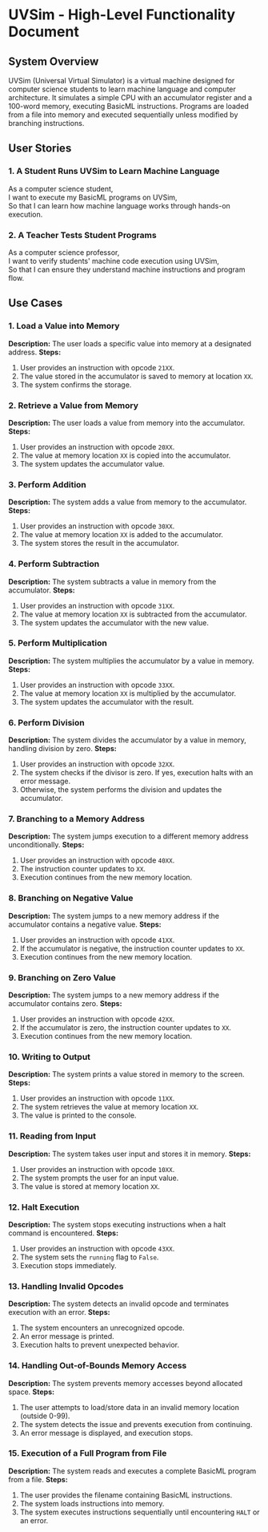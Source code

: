 # UVSim - High-Level Functionality Document

## **System Overview**

UVSim (Universal Virtual Simulator) is a virtual machine designed for computer science students to learn machine language and computer architecture. It simulates a simple CPU with an accumulator register and a 100-word memory, executing BasicML instructions. Programs are loaded from a file into memory and executed sequentially unless modified by branching instructions.

## **User Stories**

### **1. A Student Runs UVSim to Learn Machine Language**

As a computer science student,  
I want to execute my BasicML programs on UVSim,  
So that I can learn how machine language works through hands-on execution.

### **2. A Teacher Tests Student Programs**

As a computer science professor,  
I want to verify students' machine code execution using UVSim,  
So that I can ensure they understand machine instructions and program flow.

## **Use Cases**

### **1. Load a Value into Memory**

**Description:** The user loads a specific value into memory at a designated address.
**Steps:**

1. User provides an instruction with opcode `21XX`.
2. The value stored in the accumulator is saved to memory at location `XX`.
3. The system confirms the storage.

### **2. Retrieve a Value from Memory**

**Description:** The user loads a value from memory into the accumulator.
**Steps:**

1. User provides an instruction with opcode `20XX`.
2. The value at memory location `XX` is copied into the accumulator.
3. The system updates the accumulator value.

### **3. Perform Addition**

**Description:** The system adds a value from memory to the accumulator.
**Steps:**

1. User provides an instruction with opcode `30XX`.
2. The value at memory location `XX` is added to the accumulator.
3. The system stores the result in the accumulator.

### **4. Perform Subtraction**

**Description:** The system subtracts a value in memory from the accumulator.
**Steps:**

1. User provides an instruction with opcode `31XX`.
2. The value at memory location `XX` is subtracted from the accumulator.
3. The system updates the accumulator with the new value.

### **5. Perform Multiplication**

**Description:** The system multiplies the accumulator by a value in memory.
**Steps:**

1. User provides an instruction with opcode `33XX`.
2. The value at memory location `XX` is multiplied by the accumulator.
3. The system updates the accumulator with the result.

### **6. Perform Division**

**Description:** The system divides the accumulator by a value in memory, handling division by zero.
**Steps:**

1. User provides an instruction with opcode `32XX`.
2. The system checks if the divisor is zero. If yes, execution halts with an error message.
3. Otherwise, the system performs the division and updates the accumulator.

### **7. Branching to a Memory Address**

**Description:** The system jumps execution to a different memory address unconditionally.
**Steps:**

1. User provides an instruction with opcode `40XX`.
2. The instruction counter updates to `XX`.
3. Execution continues from the new memory location.

### **8. Branching on Negative Value**

**Description:** The system jumps to a new memory address if the accumulator contains a negative value.
**Steps:**

1. User provides an instruction with opcode `41XX`.
2. If the accumulator is negative, the instruction counter updates to `XX`.
3. Execution continues from the new memory location.

### **9. Branching on Zero Value**

**Description:** The system jumps to a new memory address if the accumulator contains zero.
**Steps:**

1. User provides an instruction with opcode `42XX`.
2. If the accumulator is zero, the instruction counter updates to `XX`.
3. Execution continues from the new memory location.

### **10. Writing to Output**

**Description:** The system prints a value stored in memory to the screen.
**Steps:**

1. User provides an instruction with opcode `11XX`.
2. The system retrieves the value at memory location `XX`.
3. The value is printed to the console.

### **11. Reading from Input**

**Description:** The system takes user input and stores it in memory.
**Steps:**

1. User provides an instruction with opcode `10XX`.
2. The system prompts the user for an input value.
3. The value is stored at memory location `XX`.

### **12. Halt Execution**

**Description:** The system stops executing instructions when a halt command is encountered.
**Steps:**

1. User provides an instruction with opcode `43XX`.
2. The system sets the `running` flag to `False`.
3. Execution stops immediately.

### **13. Handling Invalid Opcodes**

**Description:** The system detects an invalid opcode and terminates execution with an error.
**Steps:**

1. The system encounters an unrecognized opcode.
2. An error message is printed.
3. Execution halts to prevent unexpected behavior.

### **14. Handling Out-of-Bounds Memory Access**

**Description:** The system prevents memory accesses beyond allocated space.
**Steps:**

1. The user attempts to load/store data in an invalid memory location (outside 0-99).
2. The system detects the issue and prevents execution from continuing.
3. An error message is displayed, and execution stops.

### **15. Execution of a Full Program from File**

**Description:** The system reads and executes a complete BasicML program from a file.
**Steps:**

1. The user provides the filename containing BasicML instructions.
2. The system loads instructions into memory.
3. The system executes instructions sequentially until encountering `HALT` or an error.
